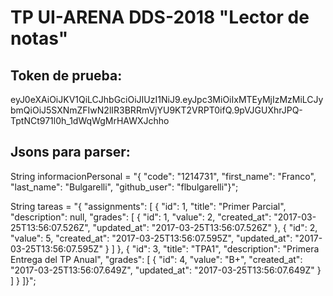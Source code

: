 # TP UI-ARENA DDS-2018 "Lector de notas"

## Token de prueba:
eyJ0eXAiOiJKV1QiLCJhbGciOiJIUzI1NiJ9.eyJpc3MiOiIxMTEyMjIzMzMiLCJybmQiOiJ5SXNmZFIwN2lIR3BRRmVjYU9KT2VRPT0ifQ.9pVJGUXhrJPQ-TptNCt971l0h_1dWqWgMrHAWXJchho

## Jsons para parser:
String informacionPersonal = "{ \"code\": \"1214731\",	\"first_name\": \"Franco\",	\"last_name\": \"Bulgarelli\",	\"github_user\": \"flbulgarelli\"}";

String tareas = "{ \"assignments\": [   {      \"id\": 1,      \"title\": \"Primer Parcial\", \"description\": null,      \"grades\": [        {          \"id\": 1,          \"value\": 2,          \"created_at\": \"2017-03-25T13:56:07.526Z\",          \"updated_at\": \"2017-03-25T13:56:07.526Z\"        },        {          \"id\": 2,          \"value\": 5,          \"created_at\": \"2017-03-25T13:56:07.595Z\",          \"updated_at\": \"2017-03-25T13:56:07.595Z\"        }      ]    },    {      \"id\": 3,      \"title\": \"TPA1\",      \"description\": \"Primera Entrega del TP Anual\",      \"grades\": [        {          \"id\": 4,          \"value\": \"B+\",          \"created_at\": \"2017-03-25T13:56:07.649Z\",          \"updated_at\": \"2017-03-25T13:56:07.649Z\"        }      ]    }  ]}";
